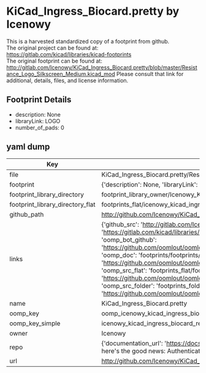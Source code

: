 # KiCad_Ingress_Biocard.pretty by Icenowy  
This is a harvested standardized copy of a footprint from github.  
The original project can be found at:  
https://gitlab.com/kicad/libraries/kicad-footprints  
The original footprint can be found at:
http://gitlab.com/Icenowy/KiCad_Ingress_Biocard.pretty/blob/master/Resistance_Logo_Silkscreen_Medium.kicad_mod
Please consult that link for additional, details, files, and license information.  
## Footprint Details
* description: None  
* libraryLink: LOGO  
* number_of_pads: 0  
## yaml dump  
| Key | Value |  
| --- | --- |  
| file | KiCad_Ingress_Biocard.pretty/Resistance_Logo_Mask_Medium.kicad_mod |  
| footprint | {'description': None, 'libraryLink': 'LOGO', 'number_of_pads': 0} |  
| footprint_library_directory | footprint_library_owner/Icenowy_KiCad_Ingress_Biocard.pretty |  
| footprint_library_directory_flat | footprints_flat/icenowy_kicad_ingress_biocard_resistance_logo_mask_medium/working |  
| github_path | http://github.com/Icenowy/KiCad_Ingress_Biocard.pretty/blob/master/Resistance_Logo_Mask_Medium.kicad_mod |  
| links | {'github_src': 'http://gitlab.com/Icenowy/KiCad_Ingress_Biocard.pretty/blob/master/Resistance_Logo_Silkscreen_Medium.kicad_mod', 'github_src_repo': 'https://gitlab.com/kicad/libraries/kicad-footprints', 'oomp_bot': 'footprints/icenowy_kicad_ingress_biocard_resistance_logo_mask_medium/working', 'oomp_bot_github': 'https://github.com/oomlout/oomlout_oomp_footprint_bot/tree/main/footprints/icenowy_kicad_ingress_biocard_resistance_logo_mask_medium/working', 'oomp_doc': 'footprints/footprints/Icenowy/KiCad_Ingress_Biocard/Resistance_Logo_Mask_Medium/working/', 'oomp_doc_github': 'https://github.com/oomlout/oomlout_oomp_footprint_doc/tree/main/footprints/footprints/Icenowy/KiCad_Ingress_Biocard/Resistance_Logo_Mask_Medium/working', 'oomp_src_flat': 'footprints_flat/footprints_flat/icenowy_kicad_ingress_biocard_resistance_logo_mask_medium/working', 'oomp_src_flat_github': 'https://github.com/oomlout/oomlout_oomp_footprint_src/tree/main/footprints_flat/icenowy_kicad_ingress_biocard_resistance_logo_mask_medium/working', 'oomp_src_folder': 'footprints_folder/footprints_folder/Icenowy/KiCad_Ingress_Biocard/Resistance_Logo_Mask_Medium/working', 'oomp_src_folder_github': 'https://github.com/oomlout/oomlout_oomp_footprint_src/tree/main/footprints_folder/Icenowy/KiCad_Ingress_Biocard/Resistance_Logo_Mask_Medium/working'} |  
| name | KiCad_Ingress_Biocard.pretty |  
| oomp_key | oomp_icenowy_kicad_ingress_biocard_resistance_logo_mask_medium |  
| oomp_key_simple | icenowy_kicad_ingress_biocard_resistance_logo_mask_medium |  
| owner | Icenowy |  
| repo | {'documentation_url': 'https://docs.github.com/rest/overview/resources-in-the-rest-api#rate-limiting', 'message': "API rate limit exceeded for 84.66.173.59. (But here's the good news: Authenticated requests get a higher rate limit. Check out the documentation for more details.)"} |  
| url | http://github.com/Icenowy/KiCad_Ingress_Biocard.pretty |  

